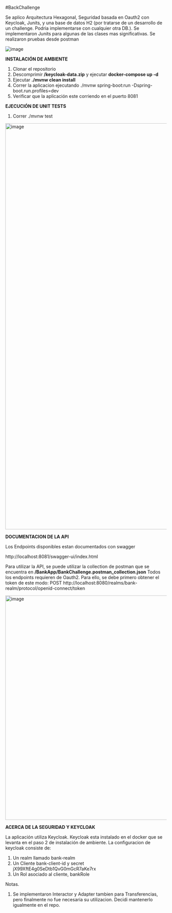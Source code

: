 #BackChallenge

Se aplico Arquitectura Hexagonal, Seguridad basada en Oauth2 con Keycloak, Junits, y una base de datos H2 (por tratarse de un desarrollo de un challenge. Podria implementarse con cualquier otra DB.).
Se implementaron Junits para algunas de las clases mas significativas.
Se realizaron pruebas desde postman

![image](https://github.com/user-attachments/assets/f4b80c94-8e06-4b32-ad62-c080c8da8032)

**INSTALACIÓN DE AMBIENTE**

1. Clonar el repositorio
2. Descomprimir **/keycloak-data.zip** y ejecutar **docker-compose up -d**
3. Ejecutar **./mvnw clean install**
4. Correr la aplicacion ejecutando ./mvnw spring-boot:run -Dspring-boot.run.profiles=dev
5. Verificar que la aplicación este corriendo en el puerto 8081

**EJECUCIÓN DE UNIT TESTS**
1. Correr ./mvnw test
   
<img width="1267" alt="image" src="https://github.com/user-attachments/assets/7907cae2-4107-4afa-879f-c9c1843083bd" />

**DOCUMENTACION DE LA API**

Los Endpoints disponibles estan documentados con swagger

http://localhost:8081/swagger-ui/index.html

Para utilizar la API, se puede utilizar la collection de postman que se encuentra en **/BankApp/BankChallenge.postman_collection.json**
Todos los endpoints requieren de Oauth2.
Para ello, se debe primero obtener el token de este modo:
POST http://localhost:8080/realms/bank-realm/protocol/openid-connect/token

<img width="700" alt="image" src="https://github.com/user-attachments/assets/0a743849-78bd-43ca-a4e3-cf9d90251b71" />


**ACERCA  DE LA SEGURIDAD Y KEYCLOAK**

La aplicación utiliza Keycloak.
Keycloak esta instalado en el docker que se levanta en el paso 2 de instalación de ambiente.
La configuracion de keycloak consiste de:
1. Un realm llamado bank-realm
2. Un Cliente bank-client-id y secret jX99XftE4g0SeDtb1QvG0mGcR7aKe7rx
3. Un Rol asociado al cliente, bankRole
   
   

Notas.
1. Se implementaron Interactor y Adapter tambien para Transferencias, pero finalmente no fue necesaria su utilizacion. Decidi mantenerlo igualmente en el repo.
